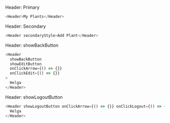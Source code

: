 Header: Primary

```js
<Header>My Plants</Header>
```

Header: Secondary

```js
<Header secondaryStyle>Add Plant</Header>
```

Header: showBackButton

```js
<Header
  showBackButton
  showEditButton
  onClickArrow={() => {}}
  onClickEdit={() => {}}
>
  Helga
</Header>
```

Header: showLogoutButton

```js
<Header showLogoutButton onClickArrow={() => {}} onClickLogout={() => {}}>
  Helga
</Header>
```
